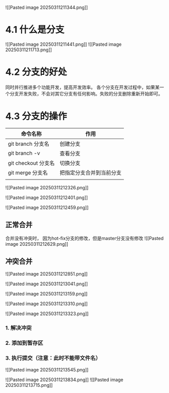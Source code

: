 ![[Pasted image 20250311211344.png]]
# 4.1 什么是分支
![[Pasted image 20250311211441.png]]
![[Pasted image 20250311211713.png]]

# 4.2 分支的好处
同时并行推进多个功能开发，提高开发效率。
各个分支在开发过程中，如果某一个分支开发失败，不会对其它分支有任何影响。失败的分支删除重新开始即可。
# 4.3 分支的操作

| 命令名称             | 作用           |
| ---------------- | ------------ |
| git branch 分支名   | 创建分支         |
| git branch -v    | 查看分支         |
| git checkout 分支名 | 切换分支         |
| git merge 分支名    | 把指定分支合并到当前分支 |
|                  |              |
![[Pasted image 20250311212326.png]]


![[Pasted image 20250311212401.png]]

![[Pasted image 20250311212459.png]]

## 正常合并
合并没有冲突时，
因为hot-fix分支的修改，但是master分支没有修改
![[Pasted image 20250311212629.png]]

## 冲突合并
![[Pasted image 20250311212851.png]]

![[Pasted image 20250311213041.png]]

![[Pasted image 20250311213159.png]]

![[Pasted image 20250311213310.png]]

![[Pasted image 20250311213323.png]]

### 1. 解决冲突
### 2. 添加到暂存区
### 3. 执行提交（注意：此时不能带文件名）
![[Pasted image 20250311213545.png]]

![[Pasted image 20250311213834.png]]
![[Pasted image 20250311213715.png]]